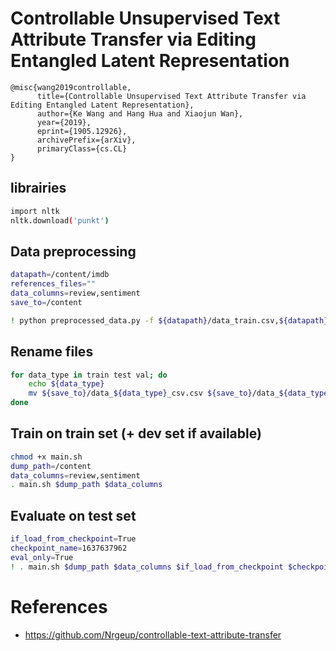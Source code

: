 # Controllable Unsupervised Text Attribute Transfer via Editing Entangled Latent Representation
```
@misc{wang2019controllable,
      title={Controllable Unsupervised Text Attribute Transfer via Editing Entangled Latent Representation}, 
      author={Ke Wang and Hang Hua and Xiaojun Wan},
      year={2019},
      eprint={1905.12926},
      archivePrefix={arXiv},
      primaryClass={cs.CL}
}
```

## librairies
```bash
import nltk
nltk.download('punkt')
```

## Data preprocessing
```bash
datapath=/content/imdb
references_files=""
data_columns=review,sentiment
save_to=/content

! python preprocessed_data.py -f ${datapath}/data_train.csv,${datapath}/data_val.csv,${datapath}/data_test.csv -rf $references_files -dc $data_columns  -st $save_to
```

## Rename files
```bash
for data_type in train test val; do
    echo ${data_type} 
    mv ${save_to}/data_${data_type}_csv.csv ${save_to}/data_${data_type}.csv
done
```

## Train on train set (+ dev set if available) 
```bash
chmod +x main.sh
dump_path=/content
data_columns=review,sentiment
. main.sh $dump_path $data_columns
```

## Evaluate on test set
```bash
if_load_from_checkpoint=True
checkpoint_name=1637637962
eval_only=True
! . main.sh $dump_path $data_columns $if_load_from_checkpoint $checkpoint_name $eval_only
```

# References
- https://github.com/Nrgeup/controllable-text-attribute-transfer